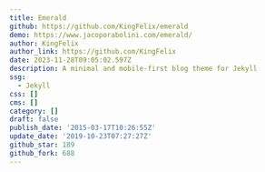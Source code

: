 ```yaml
---
title: Emerald
github: https://github.com/KingFelix/emerald
demo: https://www.jacoporabolini.com/emerald/
author: KingFelix
author_link: https://github.com/KingFelix
date: 2023-11-28T09:05:02.597Z
description: A minimal and mobile-first blog theme for Jekyll
ssg:
  - Jekyll
css: []
cms: []
category: []
draft: false
publish_date: '2015-03-17T10:26:55Z'
update_date: '2019-10-23T07:27:27Z'
github_star: 189
github_fork: 688
---
```

